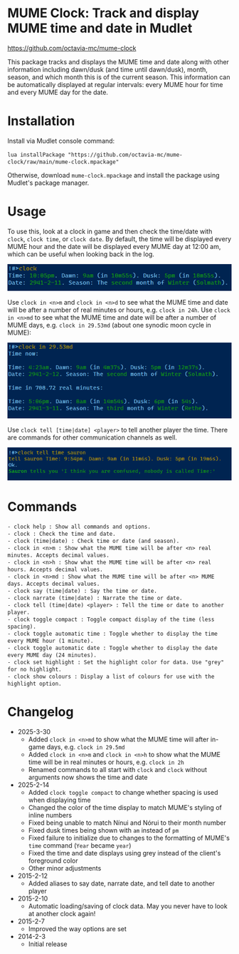 # MUME Clock: Track and display MUME time and date in Mudlet
https://github.com/octavia-mc/mume-clock

This package tracks and displays the MUME time and date along with other information including dawn/dusk (and time until dawn/dusk), month, season, and which month this is of the current season. This information can be automatically displayed at regular intervals: every MUME hour for time and every MUME day for the date.

# Installation

Install via Mudlet console command:
```
lua installPackage "https://github.com/octavia-mc/mume-clock/raw/main/mume-clock.mpackage"
```

Otherwise, download `mume-clock.mpackage` and install the package using Mudlet's package manager.

# Usage

To use this, look at a clock in game and then check the time/date with `clock`, `clock time`, or `clock date`. By default, the time will be displayed every MUME hour and the date will be displayed every MUME day at 12:00 am, which can be useful when looking back in the log.

![Mudlet console output demonstrating the 'clock' command](docs/clock.png)

<!-- 
```
!#>clock
Time: 10:05pm. Dawn: 9am (in 10m55s). Dusk: 5pm (in 18m55s).
Date: 2941-2-11. Season: The second month of Winter (Solmath).
```
 -->

Use `clock in <n>m` and `clock in <n>d` to see what the MUME time and date will be after a number of real minutes or hours, e.g. `clock in 24h`. Use `clock in <n>md` to see what the MUME time and date will be after a number of MUME days, e.g. `clock in 29.53md` (about one synodic moon cycle in MUME):

![Mudlet console output demonstrating the 'clock in' command](docs/clock-in.png)

<!-- 
```
!#>clock in 29.5md
Time now:

Time: 11:33pm. Dawn: 9am (in 9m27s). Dusk: 5pm (in 17m27s).
Date: 2941-2-11. Season: The second month of Winter (Solmath).

Time in 708 real minutes:

Time: 11:33am. Dawn: 8am (in 20m27s). Dusk: 6pm (in 6m27s).
Date: 2941-3-11. Season: The third month of Winter (Rethe).
```
 -->

Use `clock tell [time|date] <player>` to tell another player the time. There are commands for other communication channels as well.

![Mudlet console output demonstrating the 'clock tell time' command](docs/clock-tell-time.png)

<!--
```
!#>clock tell time sauron
tell sauron Time: 9:54pm. Dawn: 9am (in 11m6s). Dusk: 5pm (in 19m6s).
Ok.
Sauron tells you 'I think you are confused, nobody is called Time:'
```
 -->

# Commands

```
- clock help : Show all commands and options.
- clock : Check the time and date.
- clock (time|date) : Check time or date (and season).
- clock in <n>m : Show what the MUME time will be after <n> real minutes. Accepts decimal values.
- clock in <n>h : Show what the MUME time will be after <n> real hours. Accepts decimal values.
- clock in <n>md : Show what the MUME time will be after <n> MUME days. Accepts decimal values.
- clock say (time|date) : Say the time or date.
- clock narrate (time|date) : Narrate the time or date.
- clock tell (time|date) <player> : Tell the time or date to another player.
- clock toggle compact : Toggle compact display of the time (less spacing).
- clock toggle automatic time : Toggle whether to display the time every MUME hour (1 minute).
- clock toggle automatic date : Toggle whether to display the date every MUME day (24 minutes).
- clock set highlight : Set the highlight color for data. Use "grey" for no highlight.
- clock show colours : Display a list of colours for use with the highlight option.
```

# Changelog

- 2025-3-30
  - Added `clock in <n>md` to show what the MUME time will after <n> in-game days, e.g. `clock in 29.5md`
  - Added `clock in <n>m` and `clock in <n>h` to show what the MUME time will be in real minutes or hours, e.g. `clock in 2h`
  - Renamed commands to all start with `clock` and `clock` without arguments now shows the time and date
- 2025-2-14
  - Added `clock toggle compact` to change whether spacing is used when displaying time
  - Changed the color of the time display to match MUME's styling of inline numbers
  - Fixed being unable to match Nínui and Nórui to their month number
  - Fixed dusk times being shown with `am` instead of `pm`
  - Fixed failure to initialize due to changes to the formatting of MUME's `time` command (`Year` became `year`)
  - Fixed the time and date displays using grey instead of the client's foreground color
  - Other minor adjustments
- 2015-2-12
  - Added aliases to say date, narrate date, and tell date to another player
- 2015-2-10
  - Automatic loading/saving of clock data. May you never have to look at another clock again!
- 2015-2-7
  - Improved the way options are set
- 2014-2-3
  - Initial release
